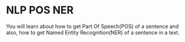 # NLP POS NER
You will learn about how to get Part Of Speech(POS) of a sentence and also, how to get Named Entity Recognition(NER) of a sentence in a text.
